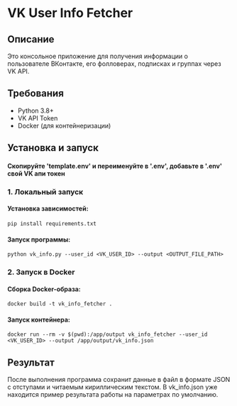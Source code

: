 # VK User Info Fetcher

## Описание
Это консольное приложение для получения информации о пользователе ВКонтакте, его фолловерах, подписках и группах через VK API.

## Требования
- Python 3.8+
- VK API Token
- Docker (для контейнеризации)

## Установка и запуск

#### Скопируйте 'template.env' и переименуйте в '.env', добавьте в '.env' свой VK апи токен

### 1. Локальный запуск

#### Установка зависимостей:
```
pip install requirements.txt
```

#### Запуск программы:

```
python vk_info.py --user_id <VK_USER_ID> --output <OUTPUT_FILE_PATH>
```

### 2. Запуск в Docker

#### Сборка Docker-образа:
```
docker build -t vk_info_fetcher .
```

#### Запуск контейнера:
```
docker run --rm -v $(pwd):/app/output vk_info_fetcher --user_id <VK_USER_ID> --output /app/output/vk_info.json
```

## Результат
После выполнения программа сохранит данные в файл в формате JSON с отступами и читаемым кириллическим текстом.
В vk_info.json уже находится пример результата работы на параметрах по умолчанию.


